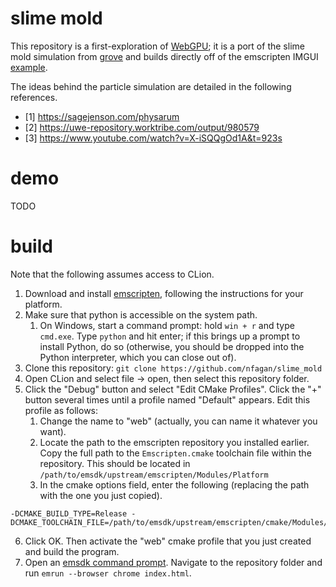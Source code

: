 # slime mold

This repository is a first-exploration of [WebGPU](https://developer.chrome.com/blog/webgpu-cross-platform/); it is a port of the slime mold simulation from [grove](https://github.com/nfagna/grove-public) and builds directly off of the emscripten IMGUI [example](https://github.com/ocornut/imgui/tree/master/examples/example_emscripten_wgpu).

The ideas behind the particle simulation are detailed in the following references. 
* [1] https://sagejenson.com/physarum
* [2] https://uwe-repository.worktribe.com/output/980579
* [3] https://www.youtube.com/watch?v=X-iSQQgOd1A&t=923s

# demo

TODO

# build

Note that the following assumes access to CLion.

1. Download and install [emscripten](https://emscripten.org/index.html), following the instructions for your platform.
2. Make sure that python is accessible on the system path. 
   1. On Windows, start a command prompt: hold `win + r` and type `cmd.exe`. Type `python` and hit enter; if this brings up a prompt to install Python, do so (otherwise, you should be dropped into the Python interpreter, which you can close out of).
3. Clone this repository: `git clone https://github.com/nfagan/slime_mold`
4. Open CLion and select file -> open, then select this repository folder.
5. Click the "Debug" button and select "Edit CMake Profiles". Click the "+" button several times until a profile named "Default" appears. Edit this profile as follows:
   1. Change the name to "web" (actually, you can name it whatever you want).
   2. Locate the path to the emscripten repository you installed earlier. Copy the full path to the `Emscripten.cmake` toolchain file within the repository. This should be located in `/path/to/emsdk/upstream/emscripten/Modules/Platform`
   2. In the cmake options field, enter the following (replacing the path with the one you just copied).

```
-DCMAKE_BUILD_TYPE=Release -DCMAKE_TOOLCHAIN_FILE=/path/to/emsdk/upstream/emscripten/cmake/Modules/Platform/Emscripten.cmake
```

6. Click OK. Then activate the "web" cmake profile that you just created and build the program.
7. Open an [emsdk command prompt](https://emscripten.org/docs/getting_started/Tutorial.html#general-tips-and-next-steps). Navigate to the repository folder and run `emrun --browser chrome index.html`. 
